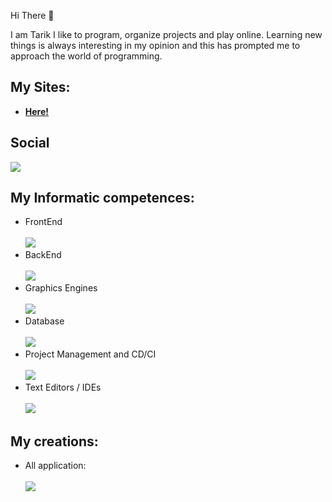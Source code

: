 Hi There 👋

I am Tarik I like to program, organize projects and play online. Learning new things is always interesting in my opinion and this has prompted me to approach the world of programming.

## My Sites:
- **<a href="https://tariksite.vercel.app/">Here!<a/>**

## Social
[![](https://skillicons.dev/icons?i=discord)](https://discord.com/users/816334029242499103)
## My Informatic competences:
- FrontEnd <br> <br>
[![](https://skillicons.dev/icons?i=html,css,js,nextjs,md,svg,bootstrap)](https://github.com/TariX857?tab=repositories)
- BackEnd <br> <br>
[![](https://skillicons.dev/icons?i=js,py)](https://github.com/TariX857?tab=repositories)
- Graphics Engines <br> <br>
[![](https://skillicons.dev/icons?i=unity)](https://github.com/TariX857?tab=repositories)
- Database <br> <br>
[![](https://skillicons.dev/icons?i=mongodb,mysql)](https://github.com/TariX857?tab=repositories)
- Project Management and CD/CI <br> <br>
[![](https://skillicons.dev/icons?i=github,git)](https://github.com/TariX857?tab=repositories)
- Text Editors / IDEs <br> <br>
[![](https://skillicons.dev/icons?i=vscode)]()
## My creations:
- All application: <br> <br>
[![](https://skillicons.dev/icons?i=discord,bots,netlify,nodejs,vercel)](https://github.com/TariX857?tab=repositories)
